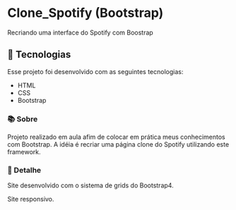 # Clone_Spotify (Bootstrap)
Recriando uma interface do Spotify com Boostrap


## 🚀 Tecnologias

Esse projeto foi desenvolvido com as seguintes tecnologias:

- HTML
- CSS 
- Bootstrap

### 📚 Sobre

Projeto realizado em aula afim de colocar em prática meus conhecimentos com Bootstrap. A idéia é recriar uma página clone do Spotify utilizando este framework. 

### 🎨 Detalhe

Site desenvolvido com o sistema de grids do Bootstrap4.

Site responsivo.
